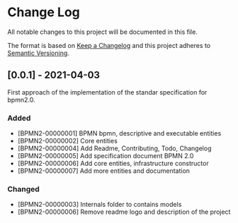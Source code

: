 # Change Log

All notable changes to this project will be documented in this file.

The format is based on [Keep a Changelog](http://keepachangelog.com/)
and this project adheres to [Semantic Versioning](http://semver.org/).

## [0.0.1] - 2021-04-03

First approach of the implementation of the standar specification for bpmn2.0.

### Added

- [BPMN2-00000001] BPMN bpmn, descriptive and executable entities
- [BPMN2-00000002] Core entities
- [BPMN2-00000004] Add Readme, Contributing, Todo, Changelog
- [BPMN2-00000005] Add specification document BPMN 2.0
- [BPMN2-00000006] Add core entities, infrastructure constructor
- [BPMN2-00000007] Add more entities and documentation

### Changed

- [BPMN2-00000003] Internals folder to contains models
- [BPMN2-00000006] Remove readme logo and description of the project
